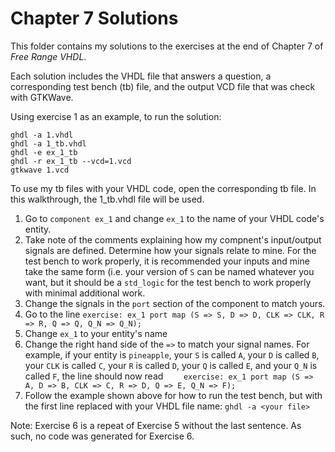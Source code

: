 # Chapter 7 Solutions
This folder contains my solutions to the exercises at the end of Chapter 7 of *Free Range VHDL*.

Each solution includes the VHDL file that answers a question, a corresponding test bench (tb) file, and the output VCD file that was check with GTKWave.

Using exercise 1 as an example, to run the solution:

```
ghdl -a 1.vhdl
ghdl -a 1_tb.vhdl
ghdl -e ex_1_tb
ghdl -r ex_1_tb --vcd=1.vcd
gtkwave 1.vcd
```

To use my tb files with your VHDL code, open the corresponding tb file. In this walkthrough, the 1_tb.vhdl file will be used.

1. Go to `component ex_1` and change `ex_1` to the name of your VHDL code's entity.
2. Take note of the comments explaining how my compnent's input/output signals are defined. Determine how your signals relate to mine. For the test bench to work properly, it is recommended your inputs and mine take the same form (i.e. your version of `S` can be named whatever you want, but it should be a `std_logic` for the test bench to work properly with minimal additional work.
3. Change the signals in the `port` section of the component to match yours.
4. Go to the line `exercise: ex_1 port map (S => S, D => D, CLK => CLK, R => R, Q => Q, Q_N => Q_N);`
5. Change `ex_1` to your entity's name
6. Change the right hand side of the `=>` to match your signal names. For example, if your entity is `pineapple`, your `S` is called `A`, your `D` is called `B`, your `CLK` is called `C`, your `R` is called `D`, your `Q` is called `E`, and your `Q_N` is called `F`, the line should now read `	exercise: ex_1 port map (S => A, D => B, CLK => C, R => D, Q => E, Q_N => F);`
7. Follow the example shown above for how to run the test bench, but with the first line replaced with your VHDL file name: `ghdl -a <your file>`

Note: Exercise 6 is a repeat of Exercise 5 without the last sentence.  As such, no code was generated for Exercise 6.
